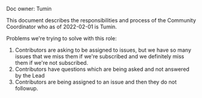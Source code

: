 Doc owner: Tumin

This document describes the responsibilities and process of the Community Coordinator who as of 2022-02-01 is Tumin.

Problems we're trying to solve with this role:
1. Contributors are asking to be assigned to issues, but we have so many issues that we miss them if we're subscribed and we definitely miss them if we're not subscribed.
2. Contributors have questions which are being asked and not answered by the Lead
3. Contributors are being assigned to an issue and then they do not followup.

